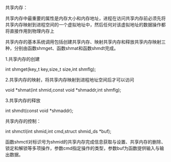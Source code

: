 共享内存：

共享内存中最重要的属性是内存大小和内存地址，进程在访问共享内存前必须先将共享内存映射到进程空间的一个虚拟地址中，然后任何对该虚拟地址的数据操作都将直接作用到物理内存上

共享内存的基本系统调用包括创建共享内存、映射共享内存和释放共享内存映射三种，分别由函数shmget、函数shmat和函数shmdt完成。

1.共享内存的创建

int shmget(key_t key,size_t size,int shmflg);

2.共享内存的映射，将共享内存映射到进程地址空间后才可以访问

void *shmat(int shmid,const void *shmaddr,int shmflg);

3.共享内存的释放

int shmdt(const void *shmaddr);

共享内存的控制：

int shmctl(int shmid,int cmd,struct shmid_ds *buf);

函数shmctl对标识号为shmid的共享内存完成信息获取与设置、共享内存的删除、锁定和解锁等多项操作，参数cmd指定操作的类型，参数buf为函数提供输入与输出数据。


